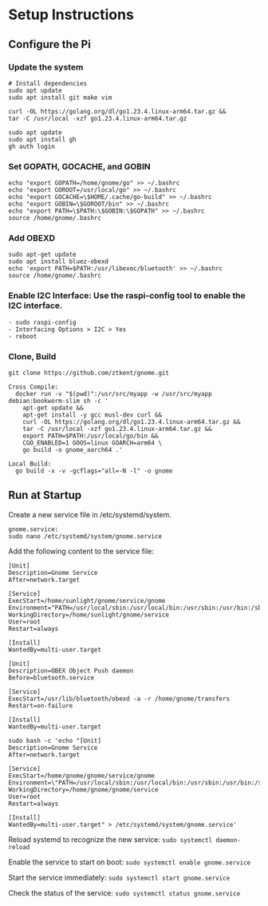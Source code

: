 # Setup Instructions

## Configure the Pi
### Update the system
```shell
# Install dependencies
sudo apt update
sudo apt install git make vim

curl -OL https://golang.org/dl/go1.23.4.linux-arm64.tar.gz &&
tar -C /usr/local -xzf go1.23.4.linux-arm64.tar.gz

sudo apt update
sudo apt install gh
gh auth login
```

### Set GOPATH, GOCACHE, and GOBIN
```shell
echo "export GOPATH=/home/gnome/go" >> ~/.bashrc
echo "export GOROOT=/usr/local/go" >> ~/.bashrc
echo "export GOCACHE=\$HOME/.cache/go-build" >> ~/.bashrc
echo "export GOBIN=\$GOROOT/bin" >> ~/.bashrc
echo "export PATH=\$PATH:\$GOBIN:\$GOPATH" >> ~/.bashrc
source /home/gnome/.bashrc
```

### Add OBEXD
```shell
sudo apt-get update
sudo apt install bluez-obexd
echo 'export PATH=$PATH:/usr/libexec/bluetooth' >> ~/.bashrc
source /home/gnome/.bashrc
```

### Enable I2C Interface: Use the raspi-config tool to enable the I2C interface.
```shell
- sudo raspi-config
- Interfacing Options > I2C > Yes
- reboot
```

### Clone, Build
```shell
git clone https://github.com/ztkent/gnome.git

Cross Compile:
  docker run -v "$(pwd)":/usr/src/myapp -w /usr/src/myapp debian:bookworm-slim sh -c '
    apt-get update &&
    apt-get install -y gcc musl-dev curl &&
    curl -OL https://golang.org/dl/go1.23.4.linux-arm64.tar.gz &&
    tar -C /usr/local -xzf go1.23.4.linux-arm64.tar.gz &&
    export PATH=$PATH:/usr/local/go/bin &&
    CGO_ENABLED=1 GOOS=linux GOARCH=arm64 \
    go build -o gnome_aarch64 .'

Local Build:
  go build -x -v -gcflags="all=-N -l" -o gnome
```

## Run at Startup
Create a new service file in /etc/systemd/system.
```
gnome.service:
sudo nano /etc/systemd/system/gnome.service
```

Add the following content to the service file:
```shell
[Unit]
Description=Gnome Service
After=network.target

[Service]
ExecStart=/home/sunlight/gnome/service/gnome
Environment="PATH=/usr/local/sbin:/usr/local/bin:/usr/sbin:/usr/bin:/sbin:/bin:/usr/local/games:/usr/games:/usr/local/go/bin:/usr/libexec/bluetooth"
WorkingDirectory=/home/sunlight/gnome/service
User=root
Restart=always

[Install]
WantedBy=multi-user.target
```

```shell
[Unit]
Description=OBEX Object Push daemon
Before=bluetooth.service

[Service]
ExecStart=/usr/lib/bluetooth/obexd -a -r /home/gnome/transfers
Restart=on-failure

[Install]
WantedBy=multi-user.target

sudo bash -c 'echo "[Unit]
Description=Gnome Service
After=network.target

[Service]
ExecStart=/home/gnome/gnome/service/gnome
Environment=\"PATH=/usr/local/sbin:/usr/local/bin:/usr/sbin:/usr/bin:/sbin:/bin:/usr/local/go/bin:/usr/libexec/bluetooth\"
WorkingDirectory=/home/gnome/gnome/service
User=root
Restart=always

[Install]
WantedBy=multi-user.target" > /etc/systemd/system/gnome.service'
```

Reload systemd to recognize the new service:
`sudo systemctl daemon-reload`

Enable the service to start on boot:
`sudo systemctl enable gnome.service`

Start the service immediately:
`sudo systemctl start gnome.service`

Check the status of the service:
`sudo systemctl status gnome.service`